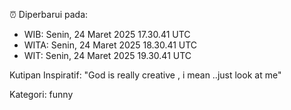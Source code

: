 ⏰ Diperbarui pada:
- WIB: Senin, 24 Maret 2025 17.30.41 UTC
- WITA: Senin, 24 Maret 2025 18.30.41 UTC
- WIT: Senin, 24 Maret 2025 19.30.41 UTC

Kutipan Inspiratif:
"God is really creative , i mean ..just look at me"


Kategori: funny

